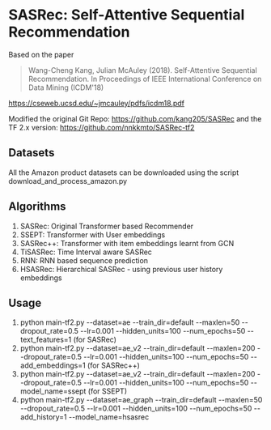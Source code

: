 # SASRec: Self-Attentive Sequential Recommendation

Based on the paper

> Wang-Cheng Kang, Julian McAuley (2018). Self-Attentive Sequential Recommendation. In Proceedings of IEEE International Conference on Data Mining (ICDM'18)

https://cseweb.ucsd.edu/~jmcauley/pdfs/icdm18.pdf

Modified the original Git Repo: https://github.com/kang205/SASRec and the TF 2.x version: https://github.com/nnkkmto/SASRec-tf2

## Datasets

All the Amazon product datasets can be downloaded using the script download_and_process_amazon.py

## Algorithms

1. SASRec: Original Transformer based Recommender
2. SSEPT: Transformer with User embeddings
3. SASRec++: Transformer with item embeddings learnt from GCN
4. TiSASRec: Time Interval aware SASRec
5. RNN: RNN based sequence prediction
6. HSASRec: Hierarchical SASRec - using previous user history embeddings


## Usage

 1. python main-tf2.py --dataset=ae --train_dir=default --maxlen=50 --dropout_rate=0.5 --lr=0.001 --hidden_units=100 --num_epochs=50 --text_features=1 (for SASRec)
 2. python main-tf2.py --dataset=ae_v2 --train_dir=default --maxlen=200 --dropout_rate=0.5 --lr=0.001 --hidden_units=100 --num_epochs=50 --add_embeddings=1 (for SASRec++)
 3. python main-tf2.py --dataset=ae_v2 --train_dir=default --maxlen=200 --dropout_rate=0.5 --lr=0.001 --hidden_units=100 --num_epochs=50 --model_name=ssept (for SSEPT)
 4. python main-tf2.py --dataset=ae_graph --train_dir=default --maxlen=50 --dropout_rate=0.5 --lr=0.001 --hidden_units=100 --num_epochs=50 --add_history=1 --model_name=hsasrec


